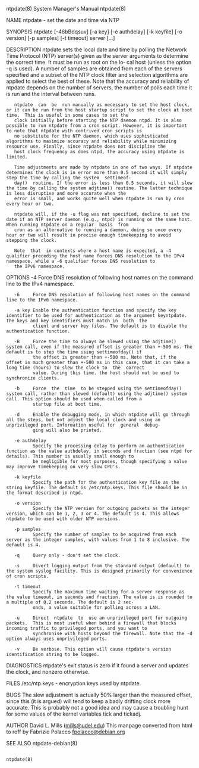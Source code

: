 ntpdate(8)                                                                          System Manager's Manual                                                                          ntpdate(8)

NAME
       ntpdate - set the date and time via NTP

SYNOPSIS
       ntpdate [-46bBdqsuv] [-a key] [-e authdelay] [-k keyfile] [-o version] [-p samples] [-t timeout] server [...]

DESCRIPTION
       ntpdate sets the local date and time by polling the Network Time Protocol (NTP) server(s) given as the server arguments to determine the correct time. It must be run as root on the lo‐
       cal host (unless the option -q is used). A number of samples are obtained from each of the servers specified and a subset of the NTP clock filter and selection algorithms  are  applied
       to select the best of these. Note that the accuracy and reliability of ntpdate depends on the number of servers, the number of polls each time it is run and the interval between runs.

       ntpdate  can  be  run manually as necessary to set the host clock, or it can be run from the host startup script to set the clock at boot time.  This is useful in some cases to set the
       clock initially before starting the NTP daemon ntpd. It is also possible to run ntpdate from a cron script. However, it is important to note that ntpdate with contrived cron scripts is
       no substitute for the NTP daemon, which uses sophisticated algorithms to maximize accuracy and reliability while minimizing resource use. Finally, since ntpdate does not discipline the
       host clock frequency as does ntpd, the accuracy using ntpdate is limited.

       Time adjustments are made by ntpdate in one of two ways. If ntpdate determines the clock is in error more than 0.5 second it will simply step the time by calling the system  settimeof‐
       day()  routine. If the error is less than 0.5 seconds, it will slew the time by calling the system adjtime() routine. The latter technique is less disruptive and more accurate when the
       error is small, and works quite well when ntpdate is run by cron every hour or two.

       ntpdate will, if the -u flag was not specified, decline to set the date if an NTP server daemon (e.g., ntpd) is running on the same host. When running ntpdate on a regular  basis  from
       cron as an alternative to running a daemon, doing so once every hour or two will result in precise enough timekeeping to avoid stepping the clock.

       Note  that  in contexts where a host name is expected, a -4 qualifier preceding the host name forces DNS resolution to the IPv4 namespace, while a -6 qualifier forces DNS resolution to
       the IPv6 namespace.

OPTIONS
       -4     Force DNS resolution of following host names on the command line to the IPv4 namespace.

       -6     Force DNS resolution of following host names on the command line to the IPv6 namespace.

       -a key Enable the authentication function and specify the key identifier to be used for authentication as the argument keyntpdate. The keys and key identifiers must match in  both  the
              client and server key files. The default is to disable the authentication function.

       -B     Force the time to always be slewed using the adjtime() system call, even if the measured offset is greater than +-500 ms. The default is to step the time using settimeofday() if
              the offset is greater than +-500 ms. Note that, if the offset is much greater than +-500 ms in this case, that it can take a long time (hours) to slew the clock to  the  correct
              value. During this time. the host should not be used to synchronize clients.

       -b     Force  the  time  to be stepped using the settimeofday() system call, rather than slewed (default) using the adjtime() system call. This option should be used when called from a
              startup file at boot time.

       -d     Enable the debugging mode, in which ntpdate will go through all the steps, but not adjust the local clock and using an unprivileged port. Information useful for  general  debug‐
              ging will also be printed.

       -e authdelay
              Specify the processing delay to perform an authentication function as the value authdelay, in seconds and fraction (see ntpd for details). This number is usually small enough to
              be negligible for most purposes, though specifying a value may improve timekeeping on very slow CPU's.

       -k keyfile
              Specify the path for the authentication key file as the string keyfile. The default is /etc/ntp.keys. This file should be in the format described in ntpd.

       -o version
              Specify the NTP version for outgoing packets as the integer version, which can be 1, 2, 3 or 4. The default is 4. This allows ntpdate to be used with older NTP versions.

       -p samples
              Specify the number of samples to be acquired from each server as the integer samples, with values from 1 to 8 inclusive. The default is 4.

       -q     Query only - don't set the clock.

       -s     Divert logging output from the standard output (default) to the system syslog facility. This is designed primarily for convenience of cron scripts.

       -t timeout
              Specify the maximum time waiting for a server response as the value timeout, in seconds and fraction. The value is is rounded to a multiple of 0.2 seconds. The default is 2 sec‐
              onds, a value suitable for polling across a LAN.

       -u     Direct  ntpdate  to  use an unprivileged port for outgoing packets.  This is most useful when behind a firewall that blocks incoming traffic to privileged ports, and you want to
              synchronise with hosts beyond the firewall. Note that the -d option always uses unprivileged ports.

       -v     Be verbose. This option will cause ntpdate's version identification string to be logged.

DIAGNOSTICS
       ntpdate's exit status is zero if it found a server and updates the clock, and nonzero otherwise.

FILES
       /etc/ntp.keys
              - encryption keys used by ntpdate.

BUGS
       The slew adjustment is actually 50% larger than the measured offset, since this (it is argued) will tend to keep a badly drifting clock more accurate. This is probably not a good  idea
       and may cause a troubling hunt for some values of the kernel variables tick and tickadj.

AUTHOR
       David L. Mills (mills@udel.edu)
       This manpage converted from html to roff by Fabrizio Polacco <fpolacco@debian.org>

SEE ALSO
       ntpdate-debian(8)

                                                                                                                                                                                     ntpdate(8)
